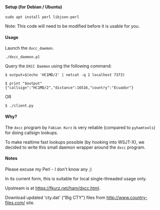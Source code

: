 #### Setup (for Debian / Ubuntu)

```
sudo apt install perl libjson-perl
```

Note: This code will need to be modified before it is usable for you.


#### Usage

Launch the `dxcc_daemon`.

```
./dxcc_daemon.pl
```

Query the `DXCC Daemon` using the following command:

```
$ output=$(echo 'HC1MD/2' | netcat -q 1 localhost 7373)

$ print "$output"
{"callsign":"HC1MD/2","distance":16516,"country":"Ecuador"}
```

OR

```
$ ./client.py
```


#### Why?

The `dxcc` program by `Fabian Kurz` is very reliable (compared to `pyhamtools`)
for doing callsign lookups.

To make realtime fast lookups possible (by hooking into WSJT-X), we decided
to write this small daemon wrapper around the `dxcc` program.


#### Notes

Please excuse my Perl - I don't know any ;)

In its current form, this is suitable for local single-threaded usage only.

Upstream is at https://fkurz.net/ham/dxcc.html.

Download updated 'cty.dat' ("Big CTY") files from http://www.country-files.com/ site.
